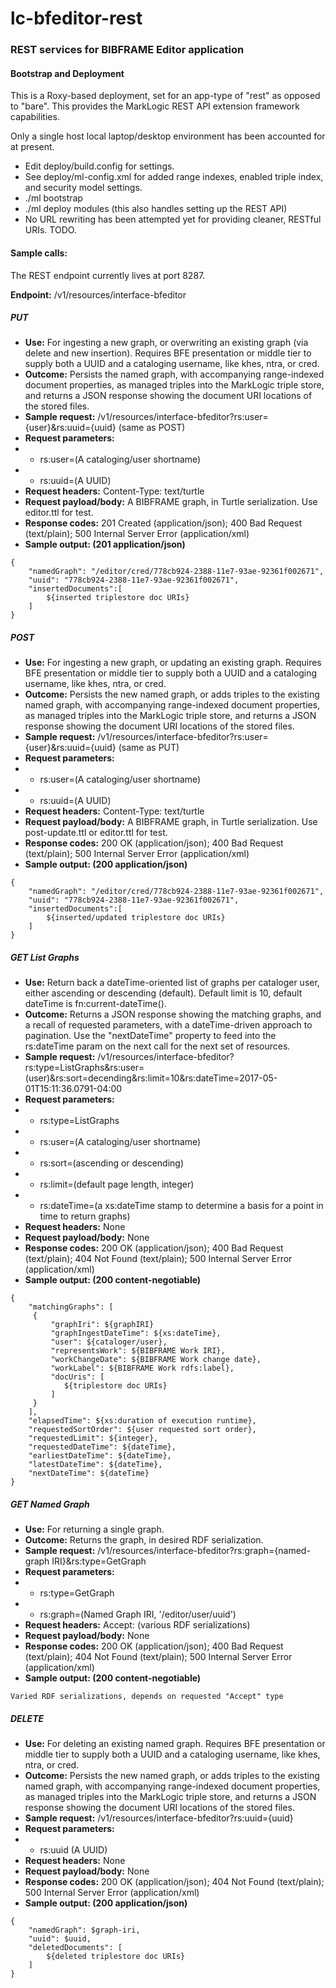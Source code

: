 # lc-bfeditor-rest


### REST services for BIBFRAME Editor application

#### Bootstrap and Deployment

This is a Roxy-based deployment, set for an app-type of "rest" as opposed to "bare".  This provides the MarkLogic REST API extension framework capabilities.

Only a single host local laptop/desktop environment has been accounted for at present.

* Edit deploy/build.config for settings.
* See deploy/ml-config.xml for added range indexes, enabled triple index, and security model settings.
* ./ml bootstrap
* ./ml deploy modules (this also handles setting up the REST API)
* No URL rewriting has been attempted yet for providing cleaner, RESTful URIs.  TODO.

#### Sample calls:

The REST endpoint currently lives at port 8287.

__Endpoint:__ /v1/resources/interface-bfeditor

##### PUT 

* __Use:__ For ingesting a new graph, or overwriting an existing graph (via delete and new insertion).  Requires BFE presentation or middle tier to supply both a UUID and a cataloging username, like khes, ntra, or cred.
* __Outcome:__ Persists the named graph, with accompanying range-indexed document properties, as managed triples into the MarkLogic triple store, and returns a JSON response showing the document URI locations of the stored files.
* __Sample request:__ /v1/resources/interface-bfeditor?rs:user={user}&rs:uuid={uuid} (same as POST)
* __Request parameters:__
* * rs:user=(A cataloging/user shortname)
* * rs:uuid=(A UUID)
* __Request headers:__ Content-Type: text/turtle 
* __Request payload/body:__ A BIBFRAME graph, in Turtle serialization.  Use editor.ttl for test.
* __Response codes:__ 201 Created (application/json); 400 Bad Request (text/plain); 500 Internal Server Error (application/xml)
* __Sample output: (201 application/json)__  

```
{
    "namedGraph": "/editor/cred/778cb924-2388-11e7-93ae-92361f002671",
    "uuid": "778cb924-2388-11e7-93ae-92361f002671",
    "insertedDocuments":[
    	${inserted triplestore doc URIs}
    ]
}
```

##### POST

* __Use:__ For ingesting a new graph, or updating an existing graph.  Requires BFE presentation or middle tier to supply both a UUID and a cataloging username, like khes, ntra, or cred.
* __Outcome:__ Persists the new named graph, or adds triples to the existing named graph, with accompanying range-indexed document properties, as managed triples into the MarkLogic triple store, and returns a JSON response showing the document URI locations of the stored files.
* __Sample request:__ /v1/resources/interface-bfeditor?rs:user={user}&rs:uuid={uuid} (same as PUT)
* __Request parameters:__
* * rs:user=(A cataloging/user shortname)
* * rs:uuid=(A UUID)
* __Request headers:__ Content-Type: text/turtle 
* __Request payload/body:__ A BIBFRAME graph, in Turtle serialization. Use post-update.ttl or editor.ttl for test.
* __Response codes:__ 200 OK (application/json); 400 Bad Request (text/plain); 500 Internal Server Error (application/xml)
* __Sample output: (200 application/json)__  

```
{
    "namedGraph": "/editor/cred/778cb924-2388-11e7-93ae-92361f002671",
    "uuid": "778cb924-2388-11e7-93ae-92361f002671",
    "insertedDocuments":[
    	${inserted/updated triplestore doc URIs}
    ]
}
```

##### GET List Graphs

* __Use:__ Return back a dateTime-oriented list of graphs per cataloger user, either ascending or descending (default).  Default limit is 10, default dateTime is fn:current-dateTime().
* __Outcome:__ Returns a JSON response showing the matching graphs, and a recall of requested parameters, with a dateTime-driven approach to pagination.  Use the "nextDateTime" property to feed into the rs:dateTime param on the next call for the next set of resources.
* __Sample request:__ /v1/resources/interface-bfeditor?rs:type=ListGraphs&rs:user=(user)&rs:sort=decending&rs:limit=10&rs:dateTime=2017-05-01T15:11:36.0791-04:00
* __Request parameters:__
* * rs:type=ListGraphs
* * rs:user=(A cataloging/user shortname)
* * rs:sort=(ascending or descending)
* * rs:limit=(default page length, integer)
* * rs:dateTime=(a xs:dateTime stamp to determine a basis for a point in time to return graphs)
* __Request headers:__ None 
* __Request payload/body:__ None
* __Response codes:__ 200 OK (application/json); 400 Bad Request (text/plain); 404 Not Found (text/plain); 500 Internal Server Error (application/xml)
* __Sample output: (200 content-negotiable)__ 

```
{
    "matchingGraphs": [
     {
         "graphIri": ${graphIRI}
         "graphIngestDateTime": ${xs:dateTime},
         "user": ${cataloger/user},
         "representsWork": ${BIBFRAME Work IRI},
         "workChangeDate": ${BIBFRAME Work change date},
         "workLabel": ${BIBFRAME Work rdfs:label},
         "docUris": [
         	${triplestore doc URIs}
         ]
     }
    ],
    "elapsedTime": ${xs:duration of execution runtime},
    "requestedSortOrder": ${user requested sort order},
    "requestedLimit": ${integer},
    "requestedDateTime": ${dateTime},
    "earliestDateTime": ${dateTime},
    "latestDateTime": ${dateTime},
    "nextDateTime": ${dateTime}
}

```

##### GET Named Graph

* __Use:__ For returning a single graph.
* __Outcome:__ Returns the graph, in desired RDF serialization.
* __Sample request:__ /v1/resources/interface-bfeditor?rs:graph={named-graph IRI}&rs:type=GetGraph
* __Request parameters:__
* * rs:type=GetGraph
* * rs:graph=(Named Graph IRI, '/editor/user/uuid')
* __Request headers:__ Accept: (various RDF serializations) 
* __Request payload/body:__ None
* __Response codes:__ 200 OK (application/json); 400 Bad Request (text/plain); 404 Not Found (text/plain); 500 Internal Server Error (application/xml)
* __Sample output: (200 content-negotiable)__ 

```
Varied RDF serializations, depends on requested "Accept" type

```

##### DELETE

* __Use:__ For deleting an existing named graph.  Requires BFE presentation or middle tier to supply both a UUID and a cataloging username, like khes, ntra, or cred.
* __Outcome:__ Persists the new named graph, or adds triples to the existing named graph, with accompanying range-indexed document properties, as managed triples into the MarkLogic triple store, and returns a JSON response showing the document URI locations of the stored files.
* __Sample request:__ /v1/resources/interface-bfeditor?rs:uuid={uuid} 
* __Request parameters:__
* * rs:uuid (A UUID)
* __Request headers:__ None 
* __Request payload/body:__ None
* __Response codes:__ 200 OK (application/json); 404 Not Found (text/plain); 500 Internal Server Error (application/xml)
* __Sample output: (200 application/json)__ 

```
{
    "namedGraph": $graph-iri, 
    "uuid": $uuid, 
    "deletedDocuments": [
    	${deleted triplestore doc URIs}
    ]
}

```
